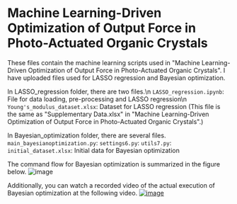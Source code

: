 # Machine Learning-Driven Optimization of Output Force in Photo-Actuated Organic Crystals

These files contain the machine learning scripts used in "Machine Learning-Driven Optimization of Output Force in Photo-Actuated Organic Crystals". 
I have uploaded files used for LASSO regression and Bayesian optimization. 

In LASSO_regression folder, there are two files.\n
`LASSO_regression.ipynb`: File for data loading, pre-processing and LASSO regression\n
`Young's_modulus_dataset.xlsx`: Dataset for LASSO regression (This file is the same as "Supplementary Data.xlsx" in "Machine Learning-Driven Optimization of Output Force in Photo-Actuated Organic Crystals".)

In Bayesian_optimization folder, there are several files.
`main_bayesianoptimization.py`: 
`settings6.py`: 
`utils7.py`: 
`initial_dataset.xlsx`: Initial data for Bayesian optimization

The command flow for Bayesian optimization is summarized in the figure below. 
![image](https://github.com/user-attachments/assets/1282f18e-2c1c-4efb-a1d8-63c1281f3459)

Additionally, you can watch a recorded video of the actual execution of Bayesian optimization at the following video.
[![image](https://github.com/user-attachments/assets/1b9e5d14-bd44-463f-b919-6564d23ef9a9)](https://youtu.be/iQlV0FbhcLQ)
